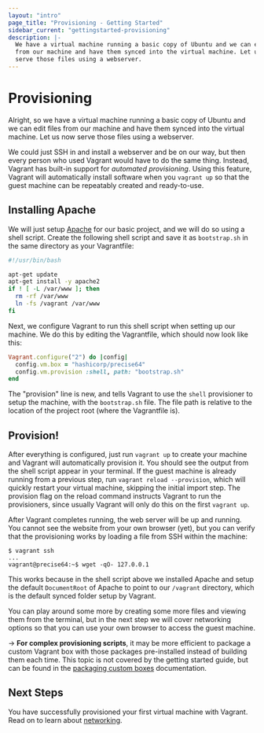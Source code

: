 ```yaml
---
layout: "intro"
page_title: "Provisioning - Getting Started"
sidebar_current: "gettingstarted-provisioning"
description: |-
  We have a virtual machine running a basic copy of Ubuntu and we can edit files
  from our machine and have them synced into the virtual machine. Let us now
  serve those files using a webserver.
---
```


# Provisioning

Alright, so we have a virtual machine running a basic copy of Ubuntu and
we can edit files from our machine and have them synced into the virtual machine.
Let us now serve those files using a webserver.

We could just SSH in and install a webserver and be on our way, but then
every person who used Vagrant would have to do the same thing. Instead,
Vagrant has built-in support for _automated provisioning_. Using this
feature, Vagrant will automatically install software when you `vagrant up`
so that the guest machine can be repeatably created and ready-to-use.

## Installing Apache

We will just setup [Apache](http://httpd.apache.org/) for our basic project,
and we will do so using a shell script. Create the following shell script
and save it as `bootstrap.sh` in the same directory as your Vagrantfile:

```bash
#!/usr/bin/bash

apt-get update
apt-get install -y apache2
if ! [ -L /var/www ]; then
  rm -rf /var/www
  ln -fs /vagrant /var/www
fi
```

Next, we configure Vagrant to run this shell script when setting up
our machine. We do this by editing the Vagrantfile, which should now
look like this:

```ruby
Vagrant.configure("2") do |config|
  config.vm.box = "hashicorp/precise64"
  config.vm.provision :shell, path: "bootstrap.sh"
end
```

The "provision" line is new, and tells Vagrant to use the `shell` provisioner
to setup the machine, with the `bootstrap.sh` file. The file path is relative
to the location of the project root (where the Vagrantfile is).

## Provision!

After everything is configured, just run `vagrant up` to create your
machine and Vagrant will automatically provision it. You should see
the output from the shell script appear in your terminal. If the guest
machine is already running from a previous step, run `vagrant reload --provision`,
which will quickly restart your virtual machine, skipping the initial
import step. The provision flag on the reload command instructs Vagrant to
run the provisioners, since usually Vagrant will only do this on the first
`vagrant up`.

After Vagrant completes running, the web server will be up and running.
You cannot see the website from your own browser (yet), but you can verify
that the provisioning works by loading a file from SSH within the machine:

```
$ vagrant ssh
...
vagrant@precise64:~$ wget -qO- 127.0.0.1
```

This works because in the shell script above we installed Apache and
setup the default `DocumentRoot` of Apache to point to our `/vagrant`
directory, which is the default synced folder setup by Vagrant.

You can play around some more by creating some more files and viewing
them from the terminal, but in the next step we will cover networking
options so that you can use your own browser to access the guest machine.

-> **For complex provisioning scripts**, it may be more efficient to package a
custom Vagrant box with those packages pre-installed instead of building them
each time. This topic is not covered by the getting started guide, but can be
found in the [packaging custom boxes](/docs/boxes/base.html) documentation.

## Next Steps

You have successfully provisioned your first virtual machine with Vagrant. Read
on to learn about [networking](/intro/getting-started/networking.html).
